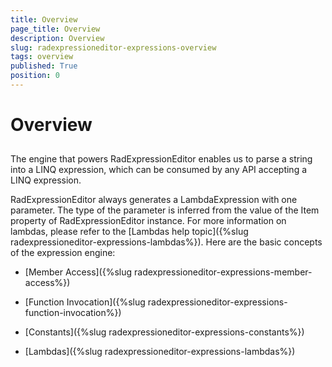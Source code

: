 ```yaml
---
title: Overview
page_title: Overview
description: Overview
slug: radexpressioneditor-expressions-overview
tags: overview
published: True
position: 0
---
```


# Overview



## 

The engine that powers RadExpressionEditor enables us to parse a string into a LINQ expression, which can be consumed by any API accepting a LINQ expression.

RadExpressionEditor always generates a LambdaExpression with one parameter. The type of the parameter is inferred from the value of the Item property of RadExpressionEditor instance. For more information on lambdas, please refer to the [Lambdas help topic]({%slug radexpressioneditor-expressions-lambdas%}).
Here are the basic concepts of the expression engine: 

* [Member Access]({%slug radexpressioneditor-expressions-member-access%})

* [Function Invocation]({%slug radexpressioneditor-expressions-function-invocation%})

* [Constants]({%slug radexpressioneditor-expressions-constants%})

* [Lambdas]({%slug radexpressioneditor-expressions-lambdas%})
